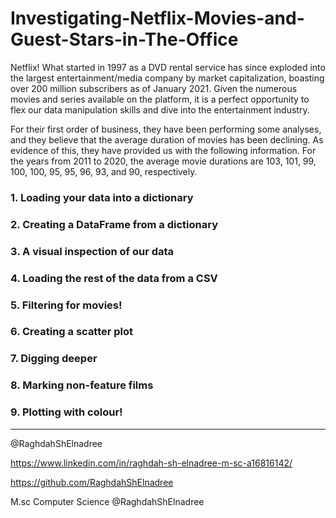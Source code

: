 # Investigating-Netflix-Movies-and-Guest-Stars-in-The-Office

Netflix! What started in 1997 as a DVD rental service has since exploded into the largest entertainment/media company by market capitalization, boasting over 200 million subscribers as of January 2021. Given the numerous movies and series available on the platform, it is a perfect opportunity to flex our data manipulation skills and dive into the entertainment industry. 

For their first order of business, they have been performing some analyses, and they believe that the average duration of movies has been declining. 
As evidence of this, they have provided us with the following information. For the years from 2011 to 2020, the average movie durations are 103, 101, 99, 100, 100, 95, 95, 96, 93, and 90, respectively.

### 1. Loading your data into a dictionary

### 2. Creating a DataFrame from a dictionary

### 3. A visual inspection of our data

### 4. Loading the rest of the data from a CSV

### 5. Filtering for movies!

### 6. Creating a scatter plot

### 7. Digging deeper

### 8. Marking non-feature films

### 9. Plotting with colour!


______________________________________________________________________________________________________________________________________________

@RaghdahShElnadree

https://www.linkedin.com/in/raghdah-sh-elnadree-m-sc-a16816142/

https://github.com/RaghdahShElnadree

M.sc Computer Science @RaghdahShElnadree
